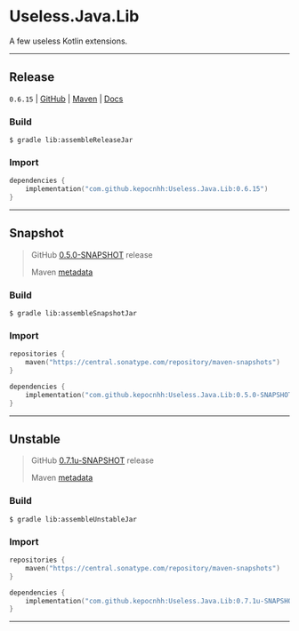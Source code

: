 # Useless.Java.Lib
A few useless Kotlin extensions.

---

## Release

`0.6.15`
| [GitHub](https://github.com/StanleyProjects/Useless.Java.Lib/releases/tag/0.6.15)
| [Maven](https://central.sonatype.com/artifact/com.github.kepocnhh/Useless.Java.Lib/0.6.15)
| [Docs](https://StanleyProjects.github.io/Useless.Java.Lib/docs/0.6.15)

### Build
```
$ gradle lib:assembleReleaseJar
```

### Import
```kotlin
dependencies {
    implementation("com.github.kepocnhh:Useless.Java.Lib:0.6.15")
}
```

---

## Snapshot

> GitHub [0.5.0-SNAPSHOT](https://github.com/StanleyProjects/Useless.Java.Lib/releases/tag/0.5.0-SNAPSHOT) release
>
> Maven [metadata](https://central.sonatype.com/repository/maven-snapshots/com/github/kepocnhh/Useless.Java.Lib/maven-metadata.xml)

### Build
```
$ gradle lib:assembleSnapshotJar
```

### Import
```kotlin
repositories {
    maven("https://central.sonatype.com/repository/maven-snapshots")
}

dependencies {
    implementation("com.github.kepocnhh:Useless.Java.Lib:0.5.0-SNAPSHOT")
}
```

---

## Unstable

> GitHub [0.7.1u-SNAPSHOT](https://github.com/StanleyProjects/Useless.Java.Lib/releases/tag/0.7.1u-SNAPSHOT) release
>
> Maven [metadata](https://central.sonatype.com/repository/maven-snapshots/com/github/kepocnhh/Useless.Java.Lib/maven-metadata.xml)

### Build
```
$ gradle lib:assembleUnstableJar
```

### Import
```kotlin
repositories {
    maven("https://central.sonatype.com/repository/maven-snapshots")
}

dependencies {
    implementation("com.github.kepocnhh:Useless.Java.Lib:0.7.1u-SNAPSHOT")
}
```

---
